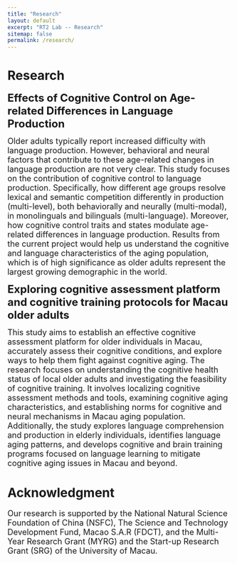```yaml
---
title: "Research"
layout: default
excerpt: "RT2 Lab -- Research"
sitemap: false
permalink: /research/
---
```


# Research

<font size="5"><b>Effects of Cognitive Control on Age-related Differences in Language Production</b></font>

<font size="4">Older adults typically report increased difficulty with language production. However, behavioral and neural factors that contribute to these age-related changes in language production are not very clear. This study focuses on the contribution of cognitive control to language production. Specifically, how different age groups resolve lexical and semantic competition differently in production (multi-level), both behaviorally and neurally (multi-modal), in monolinguals and bilinguals (multi-language). Moreover, how cognitive control traits and states modulate age-related differences in language production. Results from the current project would help us understand the cognitive and language characteristics of the aging population, which is of high significance as older adults represent the largest growing demographic in the world.</font><br>

<font size="5"><b>Exploring cognitive assessment platform and cognitive training protocols for Macau older adults</b></font>

<font size="4">This study aims to establish an effective cognitive assessment platform for older individuals in Macau, accurately assess their cognitive conditions, and explore ways to help them fight against cognitive aging. The research focuses on understanding the cognitive health status of local older adults and investigating the feasibility of cognitive training. It involves localizing cognitive assessment methods and tools, examining cognitive aging characteristics, and establishing norms for cognitive and neural mechanisms in Macau aging population. Additionally, the study explores language comprehension and production in elderly individuals, identifies language aging patterns, and develops cognitive and brain training programs focused on language learning to mitigate cognitive aging issues in Macau and beyond.</font><br>

# Acknowledgment
<font size="4">Our research is supported by the National Natural Science Foundation of China (NSFC), The Science and Technology Development Fund, Macao S.A.R (FDCT), and the Multi-Year Research Grant (MYRG) and the Start-up Research Grant (SRG) of the University of Macau.</font>

